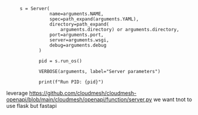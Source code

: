         s = Server(
                    name=arguments.NAME,
                    spec=path_expand(arguments.YAML),
                    directory=path_expand(
                        arguments.directory) or arguments.directory,
                    port=arguments.port,
                    server=arguments.wsgi,
                    debug=arguments.debug
                )

                pid = s.run_os()

                VERBOSE(arguments, label="Server parameters")

                print(f"Run PID: {pid}")

leverage 
https://github.com/cloudmesh/cloudmesh-openapi/blob/main/cloudmesh/openapi/function/server.py
we want tnot to use flask but fastapi